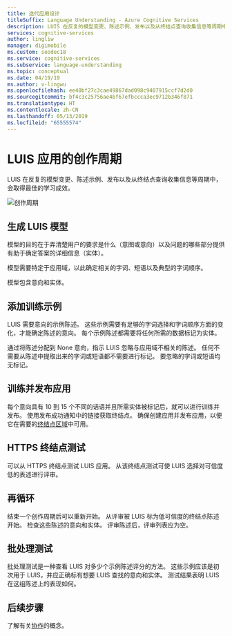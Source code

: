 ```yaml
---
title: 迭代应用设计
titleSuffix: Language Understanding - Azure Cognitive Services
description: LUIS 在反复的模型变更、陈述示例、发布以及从终结点查询收集信息等周期中，会取得最佳的学习成效。
services: cognitive-services
author: lingliw
manager: digimobile
ms.custom: seodec18
ms.service: cognitive-services
ms.subservice: language-understanding
ms.topic: conceptual
ms.date: 04/19/19
ms.author: v-lingwu
ms.openlocfilehash: ee40bf27c3cae49867dad098c9407915ccf7d2d0
ms.sourcegitcommit: bf4c3c25756ae4bf67efbccca3ec9712b346f871
ms.translationtype: HT
ms.contentlocale: zh-CN
ms.lasthandoff: 05/13/2019
ms.locfileid: "65555574"
---
```

# <a name="authoring-cycle-for-your-luis-app"></a>LUIS 应用的创作周期
LUIS 在反复的模型变更、陈述示例、发布以及从终结点查询收集信息等周期中，会取得最佳的学习成效。 

![创作周期](./media/luis-concept-app-iteration/iteration.png)

## <a name="building-a-luis-model"></a>生成 LUIS 模型
模型的目的在于弄清楚用户的要求是什么（意图或意向）以及问题的哪些部分提供有助于确定答案的详细信息（实体）。 

模型需要特定于应用域，以此确定相关的字词、短语以及典型的字词顺序。 

模型包含意向和实体。 

## <a name="add-training-examples"></a>添加训练示例
LUIS 需要意向的示例陈述。 这些示例需要有足够的字词选择和字词顺序方面的变化，才能确定陈述的意向。 每个示例陈述都需要将任何所需的数据标记为实体。 

通过将陈述分配到 None 意向，指示 LUIS 忽略与应用域不相关的陈述。 任何不需要从陈述中提取出来的字词或短语都不需要进行标记。 要忽略的字词或短语均无标记。 

## <a name="train-and-publish-the-app"></a>训练并发布应用
每个意向具有 10 到 15 个不同的话语并且所需实体被标记后，就可以进行训练并发布。 使用发布成功通知中的链接获取终结点。 确保创建应用并发布应用，以便它在需要的[终结点区域](luis-reference-regions.md)中可用。 

## <a name="https-endpoint-testing"></a>HTTPS 终结点测试
可以从 HTTPS 终结点测试 LUIS 应用。 从该终结点测试可使 LUIS 选择对可信度低的表述进行评审。  

## <a name="recycle"></a>再循环
结束一个创作周期后可以重新开始。 从评审被 LUIS 标为低可信度的终结点陈述开始。 检查这些陈述的意向和实体。 评审陈述后，评审列表应为空。  

## <a name="batch-testing"></a>批处理测试
批处理测试是一种查看 LUIS 对多少个示例陈述评分的方法。 这些示例应该是初次用于 LUIS，并应正确标有想要 LUIS 查找的意向和实体。 测试结果表明 LUIS 在这组陈述上的表现如何。 

## <a name="next-steps"></a>后续步骤

了解有关[协作](luis-concept-collaborator.md)的概念。





